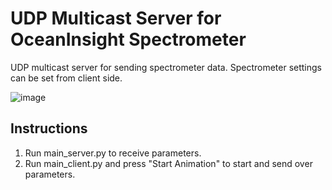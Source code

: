 # UDP Multicast Server for OceanInsight Spectrometer
UDP multicast server for sending spectrometer data. Spectrometer settings can be set from client side.

![image](https://user-images.githubusercontent.com/60586957/152635600-66e31da5-2bba-4239-b36f-e73af1b37fea.png)


## Instructions
1. Run main_server.py to receive parameters.
2. Run main_client.py and press "Start Animation" to start and send over parameters.
